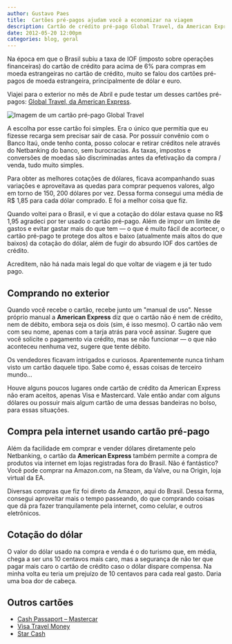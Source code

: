 ```yaml
---
author: Gustavo Paes
title:  Cartões pré-pagos ajudam você a economizar na viagem
description: Cartão de crédito pré-pago Global Travel, da American Express, permite compra e venda de dólares via Net Banking do Itaú, fazer compras na Amazon, Origin ou qualquer outra loja do exterior, além de proteger contra as altas do dólar durante as viagens.
date: 2012-05-20 12:00pm
categories: blog, geral
---
```


Na época em que o Brasil subiu a taxa de IOF (imposto sobre operações financeiras) do cartão de crédito para acima de 6% para compras em moeda estrangeiras no cartão de crédito, muito se falou dos cartões pré-pagos de moeda estrangeira, principalmente de dólar e euro.

Viajei para o exterior no mês de Abril e pude testar um desses cartões pré-pagos: [Global Travel, da American Express](https://www.americanexpress.com/brazil/personal/travel/prepaid_travel_card/index.shtml "Cartão pré-pago para viagens").

![Imagem de um cartão pré-pago Global Travel](https://www.americanexpress.com/brazil/personal/travel/prepaid_travel_card/images/globaltravel-cards-3-curren.png "Global Travel (crédito: American Express)")

A escolha por esse cartão foi simples. Era o único que permitia que eu fizesse recarga sem precisar sair de casa. Por possuir convênio com o Banco Itaú, onde tenho conta, posso colocar e retirar créditos nele através do Netbanking do banco, sem burocracias. As taxas, impostos e conversões de moedas são discriminadas antes da efetivação da compra / venda, tudo muito simples.

Para obter as melhores cotações de dólares, ficava acompanhando suas variações e aproveitava as quedas para comprar pequenos valores, algo em torno de 150, 200 dólares por vez. Dessa forma consegui uma média de R$ 1,85 para cada dólar comprado. E foi a melhor coisa que fiz.

Quando voltei para o Brasil, e vi que a cotação do dólar estava quase no R$ 1,95 agradeci por ter usado o cartão pré-pago. Além de impor um limite de gastos e evitar gastar mais do que tem &#8212; o que é muito fácil de acortecer, o cartão pré-pago te protege dos altos e baixo (atualmente mais altos do que baixos) da cotação do dólar, além de fugir do absurdo IOF dos cartões de crédito.

Acreditem, não há nada mais legal do que voltar de viagem e já ter tudo pago.

## Comprando no exterior

Quando você recebe o cartão, recebe junto um "manual de uso". Nesse próprio manual a **American Express** diz que o cartão não é nem de crédito, nem de débito, embora seja os dois (sim, é isso mesmo). O cartão não vem com seu nome, apenas com a tarja atrás para você assinar. Sugere que você solicite o pagamento via crédito, mas se não funcionar &#8212; o que não aconteceu nenhuma vez, sugere que tente débito.

Os vendedores ficavam intrigados e curiosos. Aparentemente nunca tinham visto um cartão daquele tipo. Sabe como é, essas coisas de terceiro mundo&#8230;

Houve alguns poucos lugares onde cartão de crédito da American Express não eram aceitos, apenas Visa e Mastercard. Vale então andar com alguns dólares ou possuir mais algum cartão de uma dessas bandeiras no bolso, para essas situações.

## Compra pela internet usando cartão pré-pago

Além da facilidade em comprar e vender dólares diretamente pelo Netbanking, o cartão da **American Express** também permite a compra de produtos via internet em lojas registradas fora do Brasil. Não é fantástico? Você pode comprar na Amazon.com, na Steam, da Valve, ou na Origin, loja virtual da EA.

Diversas compras que fiz foi direto da Amazon, aqui do Brasil. Dessa forma, consegui aproveitar mais o tempo passeando, do que comprando coisas que dá pra fazer tranquilamente pela internet, como celular, e outros eletrônicos.

## Cotação do dólar

O valor do dólar usado na compra e venda é o do turismo que, em média, chega a ser uns 10 centavos mais caro, mas a segurança de não ter que pagar mais caro o cartão de crédito caso o dólar dispare compensa. Na minha volta eu teria um prejuízo de 10 centavos para cada real gasto. Daria uma boa dor de cabeça.

## Outros cartões

+ [Cash Passaport &#8211; Mastercar](http://www.cashpassport.com/1/pt/br/)
+ [Visa Travel Money](http://www.visa.com.br/conteudo.asp?pg=1340)
+ [Star Cash](http://www.starcash.com.br/)